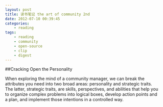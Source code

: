 ```yaml
--- 
layout: post
title: 读书笔记 the art of community 2nd
date: 2012-07-10 00:39:45
categories:
    - reading
tags:
    - reading
    - community
    - open-source
    - clip
    - digest
---
```




##Cracking Open the Personality

When exploring the mind of a community manager, we can break the attributes you need into two broad areas: personality and strategic traits. The latter, strategic traits, are skills, perspectives, and abilities that help you to organize complex problems into logical boxes, develop action points and a plan, and implement those intentions in a controlled way.



